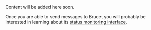 Content will be added here soon.

Once you are able to send messages to Bruce, you will probably be interested
in learning about its
[status monitoring interface](https://github.com/tagged/bruce#running-bruce-with-basic-configuration).
